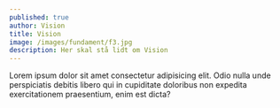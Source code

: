 ```yaml
---
published: true
author: Vision
title: Vision
image: /images/fundament/f3.jpg
description: Her skal stå lidt om Vision
---
```


Lorem ipsum dolor sit amet consectetur adipisicing elit. Odio nulla unde perspiciatis debitis libero qui in cupiditate doloribus non expedita exercitationem praesentium, enim est dicta?